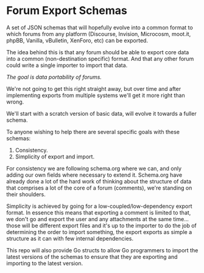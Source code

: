 Forum Export Schemas
====================

A set of JSON schemas that will hopefully evolve into a common format to which forums from any platform (Discourse, Invision, Microcosm, moot.it, phpBB, Vanilla, vBulletin, XenForo, etc) can be exported.

The idea behind this is that any forum should be able to export core data into a common (non-destination specific) format. And that any other forum could write a single importer to import that data.

*The goal is data portability of forums.*

We're not going to get this right straight away, but over time and after implementing exports from multiple systems we'll get it more right than wrong.

We'll start with a scratch version of basic data, will evolve it towards a fuller schema.

To anyone wishing to help there are several specific goals with these schemas:

1. Consistency.
2. Simplicity of export and import.

For consistency we are following schema.org where we can, and only adding our own fields where necessary to extend it. Schema.org have already done a lot of the hard work of thinking about the structure of data that comprises a lot of the core of a forum (comments), we're standing on their shoulders.

Simplicity is achieved by going for a low-coupled/low-dependency export format. In essence this means that exporting a comment is limited to that, we don't go and export the user and any attachments at the same time... those will be different export files and it's up to the importer to do the job of determining the order to import something, the export exports as simple a structure as it can with few internal dependencies.

This repo will also provide Go structs to allow Go programmers to import the latest versions of the schemas to ensure that they are exporting and importing to the latest version.